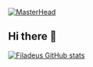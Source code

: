 [![MasterHead](![image](https://github.com/user-attachments/assets/6bd5f2e7-7de0-49dc-a7e8-146f338d75ce))](https://github.com/Filadeus)

## Hi there 👋

[![Filadeus GitHub stats](https://github-readme-stats.vercel.app/api?username=Filadeus)](https://github.com/anuraghazra/github-readme-stats)
<!--
**Filadeus/Filadeus** is a ✨ _special_ ✨ repository because its `README.md` (this file) appears on your GitHub profile.

Here are some ideas to get you started:

- 🔭 I’m currently working on ...
- 🌱 I’m currently learning ...
- 👯 I’m looking to collaborate on ...
- 🤔 I’m looking for help with ...
- 💬 Ask me about ...
- 📫 How to reach me: ...
- 😄 Pronouns: ...
- ⚡ Fun fact: ...
-->
